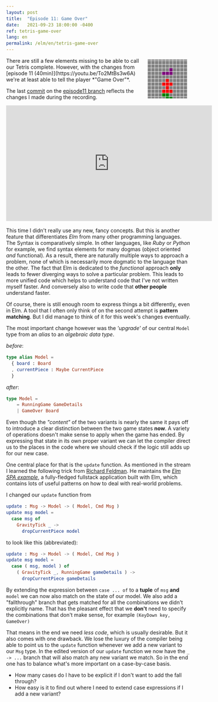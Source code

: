 ```yaml
---
layout: post
title:  "Episode 11: Game Over"
date:   2021-09-23 18:00:00 -0400
ref: tetris-game-over
lang: en
permalink: /elm/en/tetris-game-over
---
```


<img src="/assets/posts/tetris-game-over/game-over.gif" style="float:right; margin: 5px 10px 10px 0"/>
There are still a few elements missing to be able to call our Tetris complete. However, with the changes from [episode 11 (40min)](https://youtu.be/To2MtBs3w6A) we're at least able to tell the player *"Game Over"*.

The last [commit](https://github.com/axelerator/elm-tetris/commit/8838b88b82af29c95ac3a0bfafe17eba27b254b9) on the [episode11 branch](https://github.com/axelerator/elm-tetris/tree/episode11) reflects the changes I made during the recording.

<iframe width="560" height="315" src="https://www.youtube.com/embed/To2MtBs3w6A" title="YouTube video player" frameborder="0" allow="accelerometer; autoplay; clipboard-write; encrypted-media; gyroscope; picture-in-picture" allowfullscreen></iframe>

This time I didn't really use any new, fancy concepts. But this is another feature that differentiates *Elm* from many other programming languages. The Syntax is comparatively simple. In other languages, like *Ruby* or *Python* for example, we find syntax elements for many dogmas (object oriented *and* functional).
As a result, there are naturally multiple ways to approach a problem, none of which is necessarily more dogmatic to the language than the other.
The fact that Elm is dedicated to the *functional* approach **only** leads to fewer diverging ways to solve a particular problem. This leads to more unified code which helps to understand code that I've not written myself faster. And conversely also to write code that **other people** understand faster.

Of course, there is still enough room to express things a bit differently, even in Elm. A tool that I often only think of on the second attempt is **pattern matching**. But I did manage to think of it for this week's changes eventually.

The most important change however was the *'upgrade'* of our central `Model` type from an *alias* to an *algebraic data type*.


*before*:
```Elm
type alias Model =
  { board : Board
  , currentPiece : Maybe CurrentPiece
  }
```

*after*:
```Elm
type Model =
    = RunningGame GameDetails
    | GameOver Board
```

Even though the *"content"* of the two variants is nearly the same it pays off to introduce a clear distinction between the two game states **now**. A variety of operations doesn't make sense to apply when the game has ended.
By expressing that state in its own proper variant we can let the compiler direct us to the places in the code where we should check if the logic still adds up for our new case.

One central place for that is the `update` function. As mentioned in the stream I learned the following trick from [Richard Feldman](https://twitter.com/rtfeldman). He maintains the [*Elm SPA example*](https://github.com/rtfeldman/elm-spa-example), a fully-fledged fullstack application built with Elm, which contains lots of useful patterns on how to deal with real-world problems.


I changed our `update` function from

```Elm
update : Msg -> Model -> ( Model, Cmd Msg )
update msg model =
  case msg of
    GravityTick _ ->
      dropCurrentPiece model
```

to look like this (abbreviated):
```Elm
update : Msg -> Model -> ( Model, Cmd Msg )
update msg model =
  case ( msg, model ) of
    ( GravityTick _, RunningGame gameDetails ) ->
      dropCurrentPiece gameDetails
```

By extending the expression between `case ... of` to a **tuple** of `msg` **and** `model` we can now also match on the state of our model.
We also add a "fallthrough" branch that gets matched for all the combinations we didn't explicitly name.
That has the pleasant effect that we **don't** need to specify the combinations that don't make sense, for example `(KeyDown key, GameOver)`

That means in the end we need *less code*, which is usually desirable. But it also comes with one drawback. We lose the luxury of the compiler being able to point us to the `update` function whenever we add a new variant to our `Msg` type. In the edited version of our `update` function we now have the `_ -> ...` branch that will also match any new variant we match.
So in the end one has to balance what's more important on a case-by-case basis.

- How many cases do I have to be explicit if I don't want to add the fall through?
- How easy is it to find out where I need to extend case expressions if I add a new variant?

